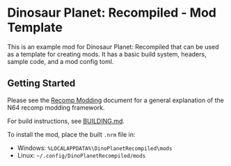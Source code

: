 # Dinosaur Planet: Recompiled - Mod Template
This is an example mod for Dinosaur Planet: Recompiled that can be used as a template for creating mods. It has a basic build system, headers, sample code, and a mod config toml.

## Getting Started
Please see the [Recomp Modding](https://hackmd.io/fMDiGEJ9TBSjomuZZOgzNg) document for a general explanation of the N64 recomp modding framework.

For build instructions, see [BUILDING.md](./BUILDING.md).

To install the mod, place the built `.nrm` file in:
- Windows: `%LOCALAPPDATA%\DinoPlanetRecompiled\mods`
- Linux: `~/.config/DinoPlanetRecompiled/mods`
